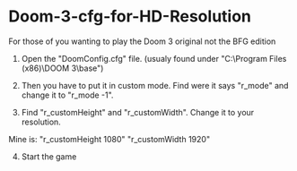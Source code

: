 # Doom-3-cfg-for-HD-Resolution
For those of you wanting to play the Doom 3 original not the BFG edition
1. Open the "DoomConfig.cfg" file. (usualy found under "C:\Program Files (x86)\DOOM 3\base")

2. Then you have to put it in custom mode.
Find were it says "r_mode" and change it to "r_mode -1".

3. Find "r_customHeight" and "r_customWidth".
Change it to your resolution.

Mine is:
"r_customHeight 1080"
"r_customWidth 1920"

4. Start the game

